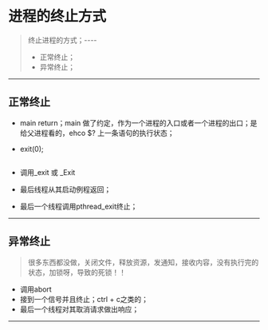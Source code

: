 # 进程的终止方式

 >终止进程的方式；----
 >
 >* 正常终止；
 >* 异常终止；

---

## 正常终止

* main return；main 做了约定，作为一个进程的入口或者一个进程的出口；是给父进程看的，ehco  \$? 上一条语句的执行状态；

* exit(0);

  ````c
  ````

  

* 调用\_exit 或 \_Exit

* 最后线程从其启动例程返回；

* 最后一个线程调用pthread_exit终止；

----

## 异常终止

>很多东西都没做，关闭文件，释放资源，发通知，接收内容，没有执行完的状态，加锁呀，导致的死锁！！

* 调用abort
* 接到一个信号并且终止；ctrl + c之类的；
* 最后一个线程对其取消请求做出响应；

----

````c
````

